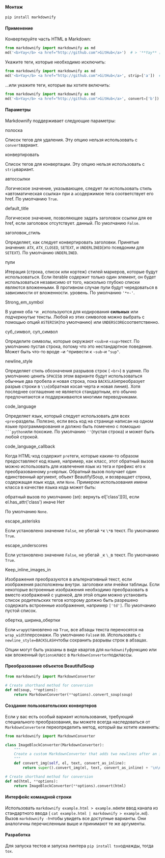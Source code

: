 #### Монтаж

`pip install markdownify`

#### Применение

Конвертируйте часть HTML в Markdown:

```python
from markdownify import markdownify as md
md('<b>Yay</b> <a href="http://github.com">GitHub</a>')  # > '**Yay** [GitHub](http://github.com)'
```

Укажите теги, которые необходимо исключить:

```python
from markdownify import markdownify as md
md('<b>Yay</b> <a href="http://github.com">GitHub</a>', strip=['a'])  # > '**Yay** GitHub'
```

...или укажите теги, которые вы хотите включить:

```python
from markdownify import markdownify as md
md('<b>Yay</b> <a href="http://github.com">GitHub</a>', convert=['b'])  # > '**Yay** GitHub'
```

#### Параметры

Markdownify поддерживает следующие параметры:

полоска

Список тегов для удаления. Эту опцию нельзя использовать с `convert`вариант.

конвертировать

Список тегов для конвертации. Эту опцию нельзя использовать с `strip`вариант.

автоссылки

Логическое значение, указывающее, следует ли использовать стиль «автоматическая ссылка» при а `a`содержимое тега соответствует его href. По умолчанию `True`.

default_title

Логическое значение, позволяющее задать заголовок ссылки для ее href, если заголовок отсутствует. данный. По умолчанию `False`.

заголовок_стиль

Определяет, как следует конвертировать заголовки. Принятые значения: `ATX`, `ATX_CLOSED`, `SETEXT`, и `UNDERLINED`(это псевдоним для `SETEXT`). По умолчанию `UNDERLINED`.

пули

Итерация (строка, список или кортеж) стилей маркеров, которые будут использоваться. Если iterable содержит только один элемент, он будет использоваться независимо от того, насколько глубоко списки являются вложенными. В противном случае пули будут чередоваться в зависимости от вложенности. уровень. По умолчанию `'*+-'`.

Strong_em_symbol

В уценке оба `*`и `_`используются для кодирования **сильных** или _подчеркнутые_ тексты. Любой из этих символов можно выбрать с помощью опций `ASTERISK`(по умолчанию) или `UNDERSCORE`соответственно.

суб_символ, суп_символ

Определите символы, которые окружают `<sub>`и `<sup>`текст. По умолчанию пустая строка, потому что это нестандартное поведение. Может быть что-то вроде `~`и `^`привести к `~sub~`и `^sup^`.

newline_style

Определяет стиль обозначения разрывов строк ( `<br>`) в уценке. По умолчанию ценить `SPACES`в этом варианте будут использоваться обычные два пробела и новая строка, пока `BACKSLASH`преобразует разрыв строки в `\\n`(обратная косая черта и новая линия). Хотя последнее соглашение не является стандартным, его обычно предпочитаются и поддерживаются многими переводчиками.

code_language

Определяет язык, который следует использовать для всех `<pre>`разделы. Полезно, если весь код на странице написан на одном языке программирования и должно быть помечено с помощью ` ```python `или похожие. По умолчанию `''`(пустая строка) и может быть любой строкой.

code_language_callback

Когда HTML-код содержит `pre`теги, которые каким-то образом предоставляют код языке, например, как класс, этот обратный вызов можно использовать для извлечения язык из тега и префикс его к преобразованному `pre`ярлык. Обратный вызов получает один единственный аргумент, объект BeautifylSoup, и возвращает строка, содержащая язык кода, или `None`. Примером использования имени класса в качестве языка кода может быть:

обратный вызов по умолчанию (эл):
     вернуть el['class'][0], если el.has_attr('class') иначе Нет
 

По умолчанию `None`.

escape_asterisks

Если установлено значение `False`, не убегай `*`к `\*`в текст. По умолчанию `True`.

escape_underscores

Если установлено значение `False`, не убегай `_`к `\_`в текст. По умолчанию `True`.

Keep_inline_images_in

Изображения преобразуются в альтернативный текст, если изображения расположены внутри. заголовки или ячейки таблицы. Если некоторые встроенные изображения необходимо преобразовать в вместо изображений с уценкой, для этой опции можно установить список родительских тегов которому должно быть разрешено содержать встроенные изображения, например `['td']`. По умолчанию пустой список.

обертка, ширина_обертки

Если `wrap`установлено на `True`, все абзацы текста переносятся на `wrap_width`персонажи. По умолчанию `False`и `80`. Использовать с `newline_style=BACKSLASH`чтобы сохранить разрывы строк в абзацах.

Опции могут быть указаны в виде кваргов для `markdownify`функцию или как вложенный `Options`класс в `MarkdownConverter`подклассы.

#### Преобразование объектов BeautifulSoup

```python
from markdownify import MarkdownConverter

# Create shorthand method for conversion
def md(soup, **options):
    return MarkdownConverter(**options).convert_soup(soup)
```

#### Создание пользовательских конвертеров

Если у вас есть особый вариант использования, требующий специального преобразования, вы можете всегда наследоваться от `MarkdownConverter`и переопределить метод, который вы хотите изменять:

```python
from markdownify import MarkdownConverter

class ImageBlockConverter(MarkdownConverter):
    """
    Create a custom MarkdownConverter that adds two newlines after an image
    """
    def convert_img(self, el, text, convert_as_inline):
        return super().convert_img(el, text, convert_as_inline) + '\n\n'

# Create shorthand method for conversion
def md(html, **options):
    return ImageBlockConverter(**options).convert(html)
```

#### Интерфейс командной строки

Использовать `markdownify example.html > example.md`или ввод канала из стандартного ввода ( `cat example.html | markdownify > example.md`). Вызов `markdownify -h`чтобы увидеть все доступные варианты. Они аналогичны перечисленным выше и принимают те же аргументы.

#### Разработка

Для запуска тестов и запуска линтера `pip install tox`однажды, тогда `tox`.